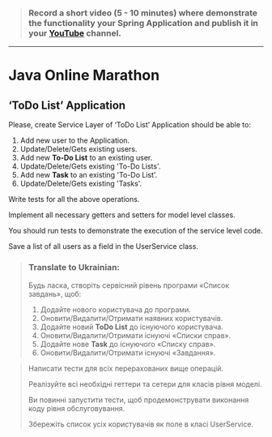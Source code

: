 > ### Record a short video (5 - 10 minutes) where demonstrate the functionality your Spring Application and publish it in your [<u>YouTube</u>](https://www.youtube.com) channel.

***

# Java Online Marathon

## ‘ToDo List’ Application

Please, create Service Layer of ‘ToDo List’ Application should be able to:

1. Add new user to the Application.
2. Update/Delete/Gets existing users.
3. Add new **To-Do List** to an existing user.
4. Update/Delete/Gets existing 'To-Do Lists'.
5. Add new **Task** to an existing 'To-Do List'.
6. Update/Delete/Gets existing 'Tasks'.

Write tests for all the above operations.

Implement all necessary getters and setters for model level classes.

You should run tests to demonstrate the execution of the service level code.

Save a list of all users as a field in the UserService class.

> ### Translate to Ukrainian:
> Будь ласка, створіть сервісний рівень програми «Список завдань», щоб:
> 1. Додайте нового користувача до програми.
> 2. Оновити/Видалити/Отримати наявних користувачів.
> 3. Додайте новий **ToDo List** до існуючого користувача.
> 4. Оновити/Видалити/Отримати існуючі «Списки справ».
> 5. Додайте нове **Task** до існуючого «Списку справ».
> 6. Оновити/Видалити/Отримати існуючі «Завдання».

> Написати тести для всіх перерахованих вище операцій.
> 
> Реалізуйте всі необхідні геттери та сетери для класів рівня моделі.
> 
> Ви повинні запустити тести, щоб продемонструвати виконання коду рівня обслуговування.
> 
> Збережіть список усіх користувачів як поле в класі UserService.